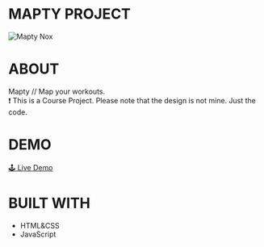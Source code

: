 # MAPTY PROJECT
![Mapty Nox](https://user-images.githubusercontent.com/87571337/178055750-2e540891-c4b3-4682-98ea-9ad0b57b7750.jpg)

# ABOUT
Mapty // Map your workouts.
<br/>
❗ This is a Course Project. Please note that the design is not mine. Just the code.

# DEMO
<a href="https://mapty-nox.netlify.app/" target="_blank">🕹 Live Demo</a>

# BUILT WITH
- HTML&CSS
- JavaScript
